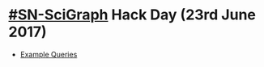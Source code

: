 # [\#SN-SciGraph](https://twitter.com/hashtag/sn-scigraph) Hack Day (23rd June 2017)

* [Example Queries](example-queries)
